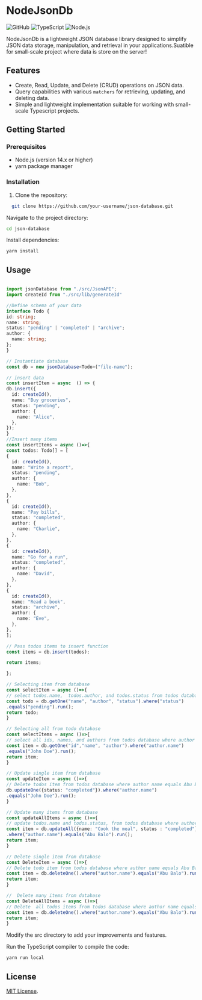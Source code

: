 # NodeJsonDb

![GitHub](https://img.shields.io/github/license/abubalo/json-database)
![TypeScript](https://img.shields.io/badge/TypeScript-5.2.2-blue)
![Node.js](https://img.shields.io/badge/Node.js-14.x-green)

NodeJsonDb is a lightweight JSON database library designed to simplify JSON data storage, manipulation, and retrieval in your applications.Suatible for small-scale project where data is store on the server!

## Features

- Create, Read, Update, and Delete (CRUD) operations on JSON data.
- Query capabilities with various `matchers` for retrieving, updating, and deleting data.
- Simple and lightweight implementation suitable for working with small-scale Typescript projects.

## Getting Started

### Prerequisites

- Node.js (version 14.x or higher)
- yarn package manager

### Installation

1. Clone the repository:

```sh
  git clone https://github.com/your-username/json-database.git
```

Navigate to the project directory:

```sh
cd json-database
```

Install dependencies:

```sh
yarn install
```

## Usage

```ts filename="index.ts"

import jsonDatabase from "./src/JsonAPI";
import createId from "./src/lib/generateId"

//Define schema of your data
interface Todo {
id: string;
name: string;
status: "pending" | "completed" | "archive";
author: {
  name: string;
};
}

// Instantiate database
const db = new jsonDatabase<Todo>("file-name");

// insert data
const insertItem = async  () => {
db.insert({
  id: createId(),
  name: "Buy groceries",
  status: "pending",
  author: {
    name: "Alice",
  },
});
}
//Insert many items
const insertItems = async ()=>{
const todos: Todo[] = [
{
  id: createId(),
  name: "Write a report",
  status: "pending",
  author: {
    name: "Bob",
  },
},
{
  id: createId(),
  name: "Pay bills",
  status: "completed",
  author: {
    name: "Charlie",
  },
},
{
  id: createId(),
  name: "Go for a run",
  status: "completed",
  author: {
    name: "David",
  },
},
{
  id: createId(),
  name: "Read a book",
  status: "archive",
  author: {
    name: "Eve",
  },
},
];

// Pass todos items to insert function
const items = db.insert(todos);

return items;

};

// Selecting item from database
const selectItem = async ()=>{
// select todos.name,  todos.author, and todos.status from todos database where status equals pending
const todo = db.getOne("name", "author", "status").where("status")
.equals("pending").run();
return todo;
}

// Selecting all from todo database
const selectItems = async ()=>{
// select all ids, names, and authors from todos database where author name equals John Doe
const item = db.getOne("id","name", "author").where("author.name")
.equals("John Doe").run();
return item;
}

// Update single item from database
const updateItem = async ()=>{
// Delete todos item from todos database where author name equals Abu Balo
db.updateOne({status: "completed"}).where("author.name")
.equals("John Doe").run();
}

// Update many items from database
const updateAllItems = async ()=>{
// update todos.name and todos.status, from todos database where author name equals Abu Balo
const item = db.updateAll({name: "Cook the meal", status : "completed"})
.where("author.name").equals("Abu Balo").run();
return item;
}

// Delete single item from database
const DeleteItem = async ()=>{
// Delete todo item from todos database where author name equals Abu Balo
const item = db.deleteOne().where("author.name").equals("Abu Balo").run();
return item;
}

//  Delete many items from database
const DeleteAllItems = async ()=>{
// Delete  all todos items from todos database where author name equals Abu Balo
const item = db.deleteOne().where("author.name").equals("Abu Balo").run();
return item;
}
```

Modify the src directory to add your improvements and features.

Run the TypeScript compiler to compile the code:

```sh
yarn run local
```

## License
[MIT License](/LICENSE).
